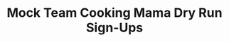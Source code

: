 ---
title: Mock Team Cooking Mama Dry Run Sign-Ups
redirect_to: https://docs.google.com/spreadsheets/d/1Sv0AirAU1xdzyLXsz-0SMh-cifMWDqnAEP_XNgAC9zQ/edit?usp=sharing
redirect_from: 
  - /MockTeamCookingMamaDryRuns
  - /mockteamcookingmamadryruns
---